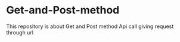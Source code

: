# Get-and-Post-method
This repository is about Get and Post method 
Api call giving request through url 

